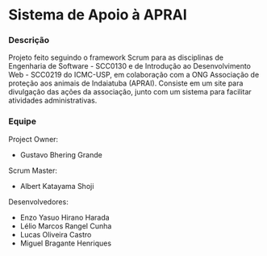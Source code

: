 # Sistema de Apoio à APRAI

### Descrição
Projeto feito seguindo o framework Scrum para as disciplinas de Engenharia de Software - SCC0130 e de Introdução ao Desenvolvimento Web - SCC0219 do ICMC-USP, em colaboração com a ONG Associação de proteção aos animais de Indaiatuba (APRAI).
Consiste em um site para divulgação das ações da associação, junto com um sistema para facilitar atividades administrativas.


### Equipe

Project Owner:
*	Gustavo Bhering Grande
 
Scrum Master:
*	Albert Katayama Shoji
 
Desenvolvedores:

* Enzo Yasuo Hirano Harada
*	Lélio Marcos Rangel Cunha
*	Lucas Oliveira Castro
* Miguel Bragante Henriques
